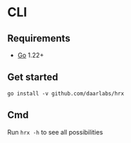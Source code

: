 # CLI

## Requirements
- [Go](https://go.dev/) 1.22+

## Get started
`go install -v github.com/daarlabs/hrx`


## Cmd
Run `hrx -h` to see all possibilities